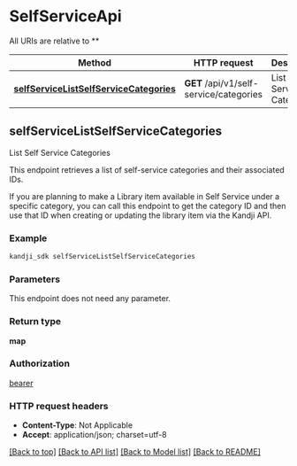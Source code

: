 # SelfServiceApi

All URIs are relative to **

Method | HTTP request | Description
------------- | ------------- | -------------
[**selfServiceListSelfServiceCategories**](SelfServiceApi.md#selfServiceListSelfServiceCategories) | **GET** /api/v1/self-service/categories | List Self Service Categories



## selfServiceListSelfServiceCategories

List Self Service Categories

<p>This endpoint retrieves a list of self-service categories and their associated IDs.</p>
<p>If you are planning to make a Library item available in Self Service under a specific category, you can call this endpoint to get the category ID and then use that ID when creating or updating the library item via the Kandji API.</p>

### Example

```bash
kandji_sdk selfServiceListSelfServiceCategories
```

### Parameters

This endpoint does not need any parameter.

### Return type

**map**

### Authorization

[bearer](../README.md#bearer)

### HTTP request headers

- **Content-Type**: Not Applicable
- **Accept**: application/json; charset=utf-8

[[Back to top]](#) [[Back to API list]](../README.md#documentation-for-api-endpoints) [[Back to Model list]](../README.md#documentation-for-models) [[Back to README]](../README.md)

